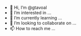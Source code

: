 - 👋 Hi, I’m @gtavoal
- 👀 I’m interested in ...
- 🌱 I’m currently learning ...
- 💞️ I’m looking to collaborate on ...
- 📫 How to reach me ...

<!---
gtavoal/gtavoal is a ✨ special ✨ repository because its `README.md` (this file) appears on your GitHub profile.
You can click the Preview link to take a look at your changes.
--->
